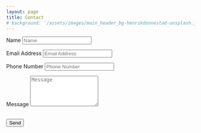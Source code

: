 ```yaml
---
layout: page
title: Contact
# background: '/assets/images/main_header_bg-henrikdonnestad-unsplash.jpg'
---
```


<form name="sentMessage" id="contactForm" novalidate>
    <div class="control-group">
      <div class="form-group floating-label-form-group controls">
        <label>Name</label>
        <input type="text" class="form-control" placeholder="Name" id="name" required data-validation-required-message="Please enter your name.">
        <p class="help-block text-danger"></p>
      </div>
    </div>
    <div class="control-group">
      <div class="form-group floating-label-form-group controls">
        <label>Email Address</label>
        <input type="email" class="form-control" placeholder="Email Address" id="email" required data-validation-required-message="Please enter your email address.">
        <p class="help-block text-danger"></p>
      </div>
    </div>
    <div class="control-group">
      <div class="form-group col-xs-12 floating-label-form-group controls">
        <label>Phone Number</label>
        <input type="tel" class="form-control" placeholder="Phone Number" id="phone" required data-validation-required-message="Please enter your phone number.">
        <p class="help-block text-danger"></p>
      </div>
    </div>
    <div class="control-group">
      <div class="form-group floating-label-form-group controls">
        <label>Message</label>
        <textarea rows="5" class="form-control" placeholder="Message" id="message" required data-validation-required-message="Please enter a message."></textarea>
        <p class="help-block text-danger"></p>
      </div>
    </div>
    <br>
    <div id="success"></div>
    <div class="form-group">
      <button type="submit" class="btn btn-primary" id="sendMessageButton">Send</button>
    </div>
  </form>